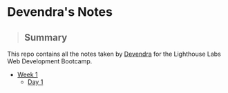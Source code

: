 # Devendra's Notes

>## Summary

This repo contains all the notes taken by [Devendra](https://github.com/DevendraChitanna) for the Lighthouse Labs Web Development Bootcamp. 

* [Week 1](/Week_1)
  * [Day 1](/Week_1/Day_1)




